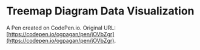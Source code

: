 # Treemap Diagram Data Visualization

A Pen created on CodePen.io. Original URL: [https://codepen.io/ogpagan/pen/jOVbZgr](https://codepen.io/ogpagan/pen/jOVbZgr).

